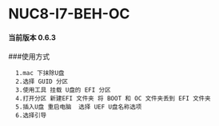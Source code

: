 # NUC8-I7-BEH-OC

#### 当前版本 0.6.3 

###使用方式
```
  1.mac 下抹除U盘 
  2.选择 GUID 分区
  3.使用工具 挂载 U盘的 EFI 分区
  4.打开分区 新建EFI 文件夹 将 BOOT 和 OC 文件夹丢到 EFI 文件夹
  5.插入U盘 重启电脑  选择 UEF U盘名称选项
  6.选择引导
```
